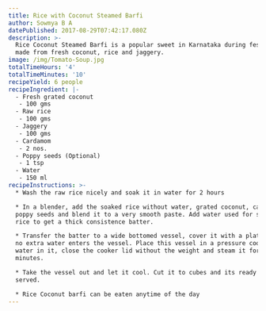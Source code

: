 ```yaml
---
title: Rice with Coconut Steamed Barfi
author: Sowmya B A
datePublished: 2017-08-29T07:42:17.080Z
description: >-
  Rice Coconut Steamed Barfi is a popular sweet in Karnataka during festivals,
  made from fresh coconut, rice and jaggery.
image: /img/Tomato-Soup.jpg
totalTimeHours: '4'
totalTimeMinutes: '10'
recipeYield: 6 people
recipeIngredient: |-
  - Fresh grated coconut
   - 100 gms
  - Raw rice
   - 100 gms
  - Jaggery
   - 100 gms
  - Cardamom
   - 2 nos.
  - Poppy seeds (Optional)
   - 1 tsp
  - Water
   - 150 ml
recipeInstructions: >-
  * Wash the raw rice nicely and soak it in water for 2 hours

  * In a blender, add the soaked rice without water, grated coconut, cardamom,
  poppy seeds and blend it to a very smooth paste. Add water used for soaking
  rice to get a thick consistence batter.

  * Transfer the batter to a wide bottomed vessel, cover it with a plate so that
  no extra water enters the vessel. Place this vessel in a pressure cooker with
  water in it, close the cooker lid without the weight and steam it for 15
  minutes.

  * Take the vessel out and let it cool. Cut it to cubes and its ready to be
  served. 

  * Rice Coconut barfi can be eaten anytime of the day
---
```





